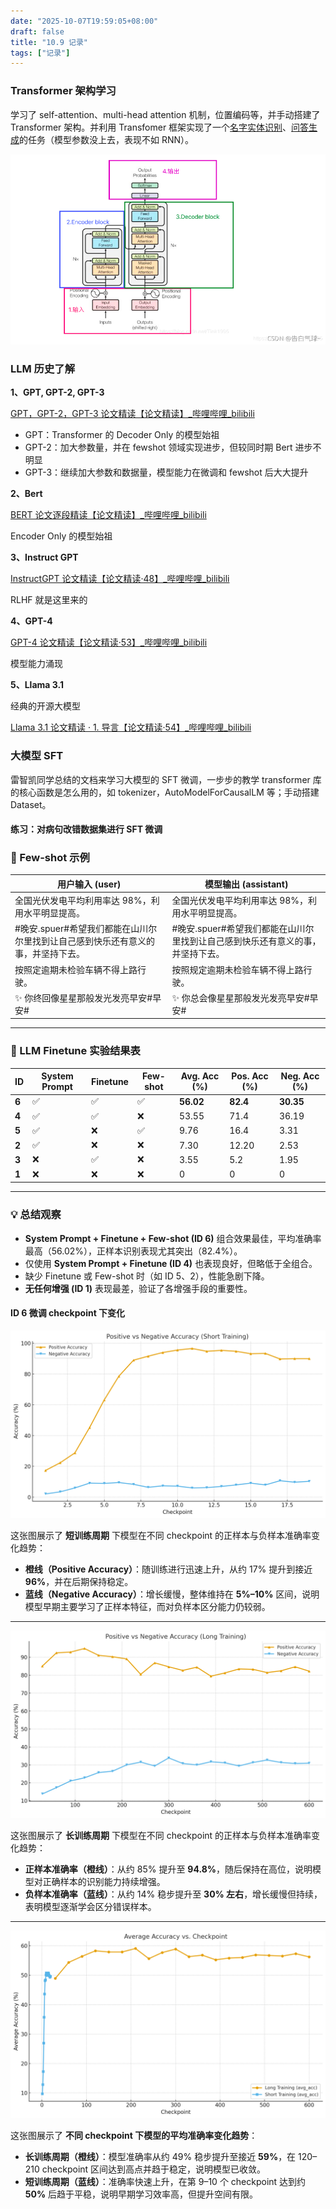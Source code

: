 ```yaml
---
date: "2025-10-07T19:59:05+08:00"
draft: false
title: "10.9 记录"
tags: ["记录"]
---
```


### Transformer 架构学习

学习了 self-attention、multi-head attention 机制，位置编码等，并手动搭建了 Transformer 架构。并利用 Transfomer 框架实现了一个[名字实体识别](https://www.coursera.org/learn/nlp-sequence-models/ungradedLab/RdNV9/transformer-network-application-named-entity-recognition/lab)、[问答生成](https://www.coursera.org/learn/nlp-sequence-models/ungradedLab/6iTj6/transformer-network-application-question-answering/lab?path=%2Fnotebooks%2FW4A3_UGL%2FQA_dataset.ipynb)的任务（模型参数没上去，表现不如 RNN）。

![3319e3d6922a2e7f2499a3130d3b5925](3319e3d6922a2e7f2499a3130d3b5925.png)

### LLM 历史了解

**1、GPT, GPT-2, GPT-3**

[GPT，GPT-2，GPT-3 论文精读【论文精读】\_哔哩哔哩\_bilibili](https://www.bilibili.com/video/BV1AF411b7xQ/?spm_id_from=333.1387.search.video_card.click&vd_source=cf35d5107dda9df709c41cc1ec25735f)

- GPT：Transformer 的 Decoder Only 的模型始祖
- GPT-2：加大参数量，并在 fewshot 领域实现进步，但较同时期 Bert 进步不明显
- GPT-3：继续加大参数和数据量，模型能力在微调和 fewshot 后大大提升

**2、Bert**

[BERT 论文逐段精读【论文精读】\_哔哩哔哩\_bilibili](https://www.bilibili.com/video/BV1PL411M7eQ/?spm_id_from=333.1387.search.video_card.click&vd_source=2205a224ef8d2cd2b3b9cb444289192a)

Encoder Only 的模型始祖

**3、Instruct GPT**

[InstructGPT 论文精读【论文精读·48】\_哔哩哔哩\_bilibili](https://www.bilibili.com/video/BV1hd4y187CR/?spm_id_from=333.337.search-card.all.click&vd_source=cf35d5107dda9df709c41cc1ec25735f)

RLHF 就是这里来的

**4、GPT-4**

[GPT-4 论文精读【论文精读·53】\_哔哩哔哩\_bilibili](https://www.bilibili.com/video/BV1vM4y1U7b5/?spm_id_from=333.1387.search.video_card.click&vd_source=cf35d5107dda9df709c41cc1ec25735f)

模型能力涌现

**5、Llama 3.1**

经典的开源大模型

[Llama 3.1 论文精读 · 1. 导言【论文精读·54】\_哔哩哔哩\_bilibili](https://www.bilibili.com/video/BV1WM4m1y7Uh/?spm_id_from=333.788.videopod.sections&vd_source=cf35d5107dda9df709c41cc1ec25735f)

### 大模型 SFT

雷智凯同学总结的文档来学习大模型的 SFT 微调，一步步的教学 transformer 库的核心函数是怎么用的，如 tokenizer，AutoModelForCausalLM 等；手动搭建 Dataset。

#### **练习**：对病句改错数据集进行 SFT 微调

### 📘 Few-shot 示例

| 用户输入 (user)                                                                  | 模型输出 (assistant)                                                           |
| -------------------------------------------------------------------------------- | ------------------------------------------------------------------------------ |
| 全国光伏发电平均利用率达 98%，利用水平明显提高。                                 | 全国光伏发电平均利用率达 98%，利用水平明显提高。                               |
| #晚安.spuer#希望我们都能在山川尔尔里找到让自己感到快乐还有意义的事，并坚持下去。 | #晚安.spuer#希望我们都能在山川尔里找到让自己感到快乐还有意义的事，并坚持下去。 |
| 按照定逾期未检验车辆不得上路行驶。                                               | 按照规定逾期未检验车辆不得上路行驶。                                           |
| ✨ 你终回像星星那般发光发亮早安#早安#                                            | ✨ 你总会像星星那般发光发亮早安#早安#                                          |

---

### 🔬 LLM Finetune 实验结果表

| ID    | System Prompt | Finetune | Few-shot | Avg. Acc (%) | Pos. Acc (%) | Neg. Acc (%) |
| ----- | ------------- | -------- | -------- | ------------ | ------------ | ------------ |
| **6** | ✅            | ✅       | ✅       | **56.02**    | **82.4**     | **30.35**    |
| **4** | ✅            | ✅       | ❌       | 53.55        | 71.4         | 36.19        |
| **5** | ✅            | ❌       | ✅       | 9.76         | 16.4         | 3.31         |
| **2** | ✅            | ❌       | ❌       | 7.30         | 12.20        | 2.53         |
| **3** | ❌            | ✅       | ❌       | 3.55         | 5.2          | 1.95         |
| **1** | ❌            | ❌       | ❌       | 0            | 0            | 0            |

---

### 💡 总结观察

- **System Prompt + Finetune + Few-shot (ID 6)** 组合效果最佳，平均准确率最高（56.02%），正样本识别表现尤其突出（82.4%）。
- 仅使用 **System Prompt + Finetune (ID 4)** 也表现良好，但略低于全组合。
- 缺少 Finetune 或 Few-shot 时（如 ID 5、2），性能急剧下降。
- **无任何增强 (ID 1)** 表现最差，验证了各增强手段的重要性。

#### ID 6 微调 checkpoint 下变化

![output (4)](output_4.png)

这张图展示了 **短训练周期** 下模型在不同 checkpoint 的正样本与负样本准确率变化趋势：

- **橙线（Positive Accuracy）**：随训练进行迅速上升，从约 17% 提升到接近 **96%**，并在后期保持稳定。
- **蓝线（Negative Accuracy）**：增长缓慢，整体维持在 **5%–10%** 区间，说明模型早期主要学习了正样本特征，而对负样本区分能力仍较弱。

---

![output (3)](output_3.png)

这张图展示了 **长训练周期** 下模型在不同 checkpoint 的正样本与负样本准确率变化趋势：

- **正样本准确率（橙线）**：从约 85% 提升至 **94.8%**，随后保持在高位，说明模型对正确样本的识别能力持续增强。
- **负样本准确率（蓝线）**：从约 14% 稳步提升至 **30% 左右**，增长缓慢但持续，表明模型逐渐学会区分错误样本。

---

![output (2)](output_2.png)

这张图展示了 **不同 checkpoint 下模型的平均准确率变化趋势**：

- **长训练周期（橙线）**：模型准确率从约 49% 稳步提升至接近 **59%**，在 120–210 checkpoint 区间达到高点并趋于稳定，说明模型已收敛。
- **短训练周期（蓝线）**：准确率快速上升，在第 9–10 个 checkpoint 达到约 **50%** 后趋于平稳，说明早期学习效率高，但提升空间有限。
